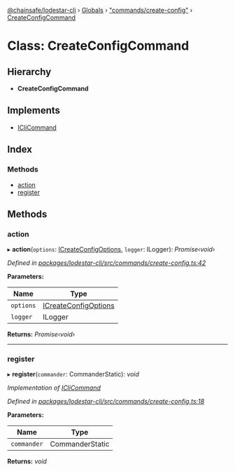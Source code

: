 [@chainsafe/lodestar-cli](../README.md) › [Globals](../globals.md) › ["commands/create-config"](../modules/_commands_create_config_.md) › [CreateConfigCommand](_commands_create_config_.createconfigcommand.md)

# Class: CreateConfigCommand

## Hierarchy

* **CreateConfigCommand**

## Implements

* [ICliCommand](../interfaces/_commands_interface_.iclicommand.md)

## Index

### Methods

* [action](_commands_create_config_.createconfigcommand.md#action)
* [register](_commands_create_config_.createconfigcommand.md#register)

## Methods

###  action

▸ **action**(`options`: [ICreateConfigOptions](../interfaces/_commands_create_config_.icreateconfigoptions.md), `logger`: ILogger): *Promise‹void›*

*Defined in [packages/lodestar-cli/src/commands/create-config.ts:42](https://github.com/ChainSafe/lodestar/blob/e5567ed22/packages/lodestar-cli/src/commands/create-config.ts#L42)*

**Parameters:**

Name | Type |
------ | ------ |
`options` | [ICreateConfigOptions](../interfaces/_commands_create_config_.icreateconfigoptions.md) |
`logger` | ILogger |

**Returns:** *Promise‹void›*

___

###  register

▸ **register**(`commander`: CommanderStatic): *void*

*Implementation of [ICliCommand](../interfaces/_commands_interface_.iclicommand.md)*

*Defined in [packages/lodestar-cli/src/commands/create-config.ts:18](https://github.com/ChainSafe/lodestar/blob/e5567ed22/packages/lodestar-cli/src/commands/create-config.ts#L18)*

**Parameters:**

Name | Type |
------ | ------ |
`commander` | CommanderStatic |

**Returns:** *void*
